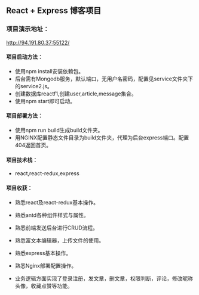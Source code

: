 ## React + Express 博客项目



### 项目演示地址：

<http://94.191.80.37:55122/>

#### 项目启动方法：

- 使用npm install安装依赖包。
- 后台需有Mongodb服务，默认端口，无用户名密码，配置见service文件夹下的service2.js。
- 创建数据库reactf1,创建user,article,message集合。
- 使用npm start即可启动。

#### 项目部署方法：

- 使用npm run build生成build文件夹。
- 用NGINX配置静态文件目录为build文件夹，代理为后台express端口。配置404返回首页。

#### 项目技术栈：

- react,react-redux,express

#### 项目收获：

- 熟悉react及react-redux基本操作。

- 熟悉antd各种组件样式与属性。

- 熟悉前端发送后台进行CRUD流程。

- 熟悉富文本编辑器，上传文件的使用。

- 熟悉express基本操作。

- 熟悉Nginx部署配置操作。

- 业务逻辑方面实现了登录注册，发文章，删文章，权限判断，评论，修改昵称头像，收藏点赞等功能。
